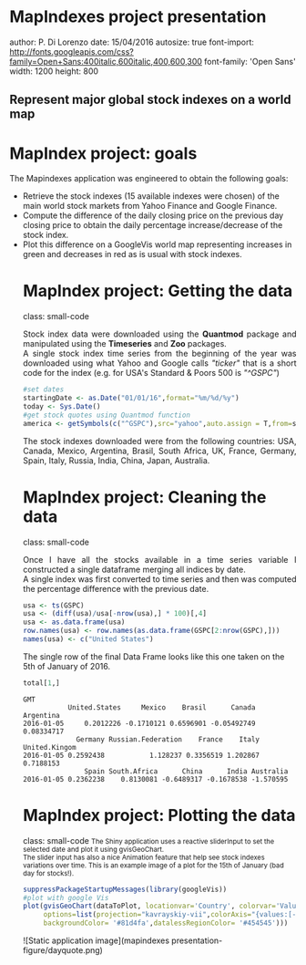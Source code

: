 <style>
.reveal h1, .reveal h2, .reveal h3 {
  word-wrap: normal;
  -moz-hyphens: none;
}
.small-code pre code {
  font-size: 0.8em;
}

</style>

MapIndexes project presentation
========================================================
author: P. Di Lorenzo
date: 15/04/2016
autosize: true
font-import: http://fonts.googleapis.com/css?family=Open+Sans:400italic,600italic,400,600,300
font-family: 'Open Sans'
width: 1200
height: 800
## Represent major global stock indexes on a world map   

MapIndex project: goals
========================================================
<p align="justify"> 
The Mapindexes application was engineered to obtain the following goals:   
<ul>
<li>Retrieve the stock indexes (15 available indexes were chosen) of the main world stock markets from Yahoo Finance and Google Finance.</li>
<li>Compute the difference of the daily closing price on the previous day closing price to obtain the daily percentage increase/decrease of the stock index.</li>
<li>Plot this difference on a GoogleVis world map representing increases in green and decreases in red as is usual with stock indexes.</li>
</p>

MapIndex project: Getting the data
========================================================
class: small-code
<p align="justify"> Stock index data were downloaded using the <b>Quantmod</b> package and manipulated using the <b>Timeseries</b> and <b>Zoo</b> packages.</br>
A single stock index time series from the beginning of the year was downloaded using what Yahoo and Google calls <i>"ticker"</i> that is a short code for the index (e.g. for USA's Standard & Poors 500 is <i>"^GSPC"</i>) </p>


```r
#set dates
startingDate <- as.Date("01/01/16",format="%m/%d/%y")
today <- Sys.Date()
#get stock quotes using Quantmod function
america <- getSymbols(c("^GSPC"),src="yahoo",auto.assign = T,from=startingDate,to=today)
```

   
<p align="justify"> The stock indexes downloaded were from the following countries: USA, Canada, Mexico, Argentina, Brasil, South Africa, UK, France, Germany, Spain, Italy, Russia, India, China, Japan, Australia.</p>   

MapIndex project: Cleaning the data
========================================================
class: small-code

<p align="justify"> Once I have all the stocks available in a time series variable I constructed a single dataframe merging all indices by date.<br>   
A single index was first converted to time series and then was computed the percentage difference with the previous date.</p>

```r
usa <- ts(GSPC)
usa <- (diff(usa)/usa[-nrow(usa),] * 100)[,4]
usa <- as.data.frame(usa)
row.names(usa) <- row.names(as.data.frame(GSPC[2:nrow(GSPC),]))
names(usa) <- c("United States")
```
   

The single row of the final Data Frame looks like this one taken on the 5th of January of 2016.

```r
total[1,]
```

```
GMT
           United.States     Mexico    Brasil      Canada  Argentina
2016-01-05     0.2012226 -0.1710121 0.6596901 -0.05492749 0.08334717
             Germany Russian.Federation    France    Italy United.Kingom
2016-01-05 0.2592438           1.128237 0.3356519 1.202867     0.7188153
               Spain South.Africa      China      India Australia
2016-01-05 0.2362238    0.8130081 -0.6489317 -0.1678538 -1.570595
```

MapIndex project: Plotting the data
========================================================
class: small-code
<small> The Shiny application uses a reactive sliderInput to set the selected date and plot it using gvisGeoChart.   <br>
The slider input has also a nice Animation feature that help see stock indexes variations over time.   This is an example image of a plot for the 15th of January (bad day for stocks!). </small>


```r
suppressPackageStartupMessages(library(googleVis))
#plot with google Vis
plot(gvisGeoChart(dataToPlot, locationvar='Country', colorvar='Value',hovervar = 'Perc', 
     options=list(projection="kavrayskiy-vii",colorAxis="{values:[-4,0,4], colors:[\'red', \'white\', \'green']}",
     backgroundColor= '#81d4fa',datalessRegionColor= '#454545')))
```

![Static application image](mapindexes presentation-figure/dayquote.png)
